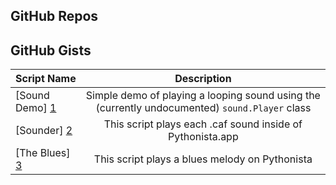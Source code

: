 GitHub Repos
------------

GitHub Gists
------------

| Script Name        | Description   | 
| -------------      |:-------------:| 
| [Sound Demo] [1]   | Simple demo of playing a looping sound using the (currently undocumented) `sound.Player` class |
| [Sounder] [2]      | This script plays each .caf sound inside of Pythonista.app      |
| [The Blues] [3]    | This script plays a blues melody on Pythonista      |


[1]: https://gist.github.com/omz/10023837
[2]: https://gist.github.com/cclauss/6462976
[3]: https://gist.github.com/cclauss/5073235